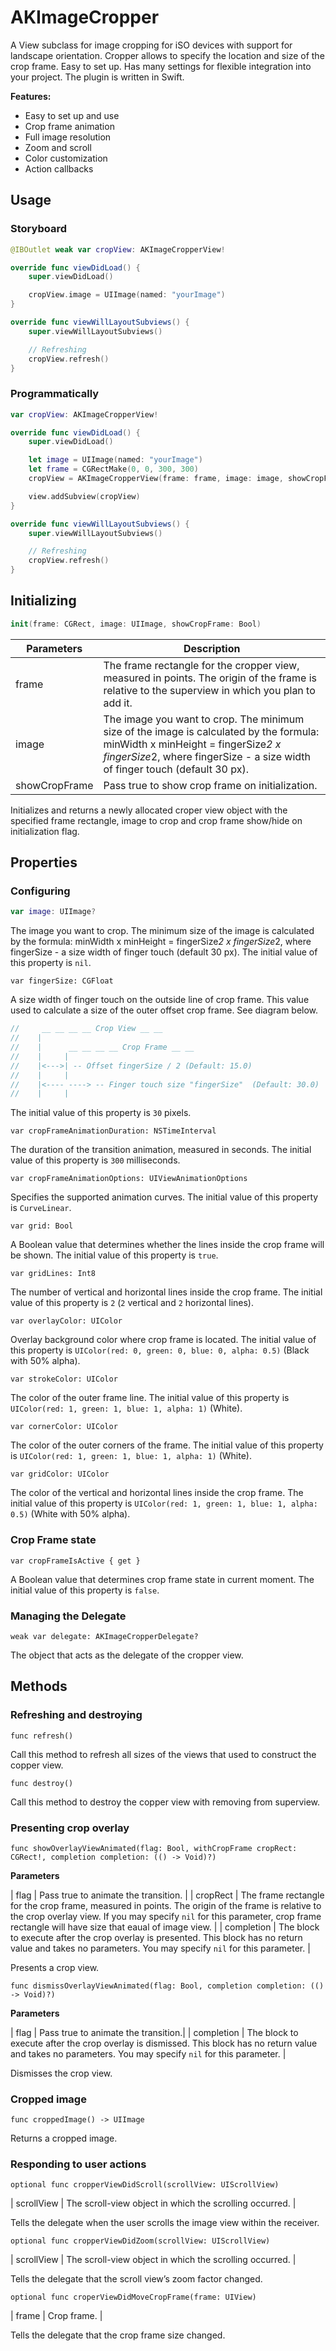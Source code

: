 # AKImageCropper

A View subclass for image cropping for iSO devices with support for landscape orientation. Cropper allows to specify the location and size of the crop frame. Easy to set up. Has many settings for flexible integration into your project. The plugin is written in Swift.

**Features:**

* Easy to set up and use
* Crop frame animation
* Full image resolution
* Zoom and scroll
* Сolor customization
* Action callbacks

## Usage

### Storyboard

```swift
@IBOutlet weak var cropView: AKImageCropperView!

override func viewDidLoad() {
    super.viewDidLoad()

    cropView.image = UIImage(named: "yourImage")
}

override func viewWillLayoutSubviews() {
    super.viewWillLayoutSubviews()

    // Refreshing
    cropView.refresh()
}
```

### Programmatically

```swift
var cropView: AKImageCropperView!

override func viewDidLoad() {
    super.viewDidLoad()

    let image = UIImage(named: "yourImage")
    let frame = CGRectMake(0, 0, 300, 300)
    cropView = AKImageCropperView(frame: frame, image: image, showCropFrame: false)

    view.addSubview(cropView)
}

override func viewWillLayoutSubviews() {
    super.viewWillLayoutSubviews()

    // Refreshing
    cropView.refresh()
}
```

## Initializing

```swift
init(frame: CGRect, image: UIImage, showCropFrame: Bool)
```

| Parameters  |  Description |
| ------------- | ------------- |
| frame         | The frame rectangle for the cropper view, measured in points. The origin of the frame is relative to the superview in which you plan to add it. |
| image         | The image you want to crop. The minimum size of the image is calculated by the formula: minWidth x minHeight = fingerSize*2 x fingerSize*2, where fingerSize - a size width of finger touch (default 30 px). |
| showCropFrame | Pass true to show crop frame on initialization. |

Initializes and returns a newly allocated croper view object with the specified frame rectangle, image to crop and crop frame show/hide on initialization flag.

## Properties

### Configuring

```swift
var image: UIImage?
```

The image you want to crop. The minimum size of the image is calculated by the formula: minWidth x minHeight = fingerSize*2 x fingerSize*2, where fingerSize - a size width of finger touch (default 30 px).
The initial value of this property is `nil`.

`var fingerSize: CGFloat`

A size width of finger touch on the outside line of crop frame. This value used to calculate a size of the outer offset crop frame. See diagram below.
```swift
//     __ __ __ __ Crop View __ __
//    |
//    |      __ __ __ __ Crop Frame __ __
//    |     |
//    |<--->| -- Offset fingerSize / 2 (Default: 15.0)
//    |     |
//    |<---- ----> -- Finger touch size "fingerSize"  (Default: 30.0)
//    |     |
```
The initial value of this property is `30` pixels.

`var cropFrameAnimationDuration: NSTimeInterval`

The duration of the transition animation, measured in seconds.
The initial value of this property is `300` milliseconds.

`var cropFrameAnimationOptions: UIViewAnimationOptions`

Specifies the supported animation curves.
The initial value of this property is `CurveLinear`.

`var grid: Bool`

A Boolean value that determines whether the lines inside the crop frame will be shown.
The initial value of this property is `true`.

`var gridLines: Int8`

The number of vertical and horizontal lines inside the crop frame.
The initial value of this property is `2` (`2` vertical and `2` horizontal lines).

`var overlayColor: UIColor`

Overlay background color where crop frame is located.
The initial value of this property is `UIColor(red: 0, green: 0, blue: 0, alpha: 0.5)` (Black with 50% alpha).

`var strokeColor: UIColor`

The color of the outer frame line.
The initial value of this property is `UIColor(red: 1, green: 1, blue: 1, alpha: 1)` (White).

`var cornerColor: UIColor`

The color of the outer corners of the frame.
The initial value of this property is `UIColor(red: 1, green: 1, blue: 1, alpha: 1)` (White).

`var gridColor: UIColor`

The color of the vertical and horizontal lines inside the crop frame.
The initial value of this property is `UIColor(red: 1, green: 1, blue: 1, alpha: 0.5)` (White with 50% alpha).

### Crop Frame state

`var cropFrameIsActive { get }`

A Boolean value that determines crop frame state in current moment.
The initial value of this property is `false`.

### Managing the Delegate

`weak var delegate: AKImageCropperDelegate?`

The object that acts as the delegate of the cropper view.

## Methods

### Refreshing and destroying

`func refresh()`

Call this method to refresh all sizes of the views that used to construct the copper view.

`func destroy()`

Call this method to destroy the copper view with removing from superview.

### Presenting crop overlay

`func showOverlayViewAnimated(flag: Bool,
                withCropFrame cropRect: CGRect!,
                   completion completion: (() -> Void)?)`

**Parameters**

| flag        | Pass true to animate the transition. |
| cropRect    | The frame rectangle for the crop frame, measured in points. The origin of the frame is relative to the crop overlay view. If you may specify `nil` for this parameter, crop frame rectangle will have size that eaual of image view. |
| completion  | The block to execute after the crop overlay is presented. This block has no return value and takes no parameters. You may specify `nil` for this parameter. |

Presents a crop view.

`func dismissOverlayViewAnimated(flag: Bool,
                      completion completion: (() -> Void)?)`

**Parameters**

| flag        | Pass true to animate the transition.|
| completion  | The block to execute after the crop overlay is dismissed. This block has no return value and takes no parameters. You may specify `nil` for this parameter. |

Dismisses the crop view.

### Cropped image

`func croppedImage() -> UIImage`

Returns a cropped image.

### Responding to user actions

`optional func cropperViewDidScroll(scrollView: UIScrollView)`

| scrollView | The scroll-view object in which the scrolling occurred. |

Tells the delegate when the user scrolls the image view within the receiver.

`optional func cropperViewDidZoom(scrollView: UIScrollView)`

| scrollView | The scroll-view object in which the scrolling occurred. |

Tells the delegate that the scroll view’s zoom factor changed.

`optional func croperViewDidMoveCropFrame(frame: UIView)`

| frame | Crop frame. |

Tells the delegate that the crop frame size changed.